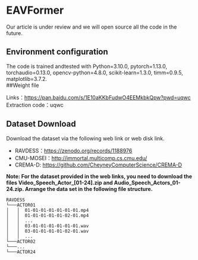 # EAVFormer
Our article is under review and we will open source all the code in the future.
## Environment configuration
The code is trained andtested with Python=3.10.0, pytorch=1.13.0, torchaudio=0.13.0, opencv-python=4.8.0, scikit-learn=1.3.0, timm=0.9.5, matplotlib=3.7.2.    
##Weight file

Links：https://pan.baidu.com/s/1E10aKKbFudwO4EEMkbkQpw?pwd=uqwc 
Extraction code：uqwc
## Dataset Download
Download the dataset via the following web link or web disk link. 
- RAVDESS：https://zenodo.org/records/1188976
- CMU-MOSEI：http://immortal.multicomp.cs.cmu.edu/
- CREMA-D: https://github.com/CheyneyComputerScience/CREMA-D

**Note: For the dataset provided in the web links, you need to download the files Video_Speech_Actor_[01-24].zip and Audio_Speech_Actors_01-24.zip. Arrange the data set in the following file structure.**
```
RAVDESS
└───ACTOR01
│   │  01-01-01-01-01-01-01.mp4
│   │  01-01-01-01-01-02-01.mp4
│   │  ...
│   │  03-01-01-01-01-01-01.wav
│   │  03-01-01-01-01-02-01.wav
│   │  ...
└───ACTOR02
└───...
└───ACTOR24
```
